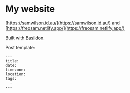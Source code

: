 My website
==========

[https://samwilson.id.au/](https://samwilson.id.au/)
and [https://freosam.netlify.app/](https://freosam.netlify.app/)

Built with [Basildon](https://basildon.netlify.com).

Post template:

```
---
title: 
date: 
timezone: 
location: 
tags:
  - 
---

```
